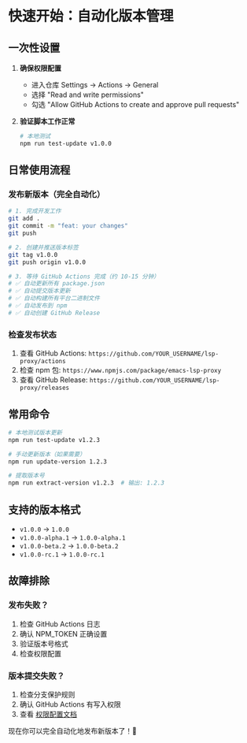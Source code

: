 # 快速开始：自动化版本管理

## 一次性设置

1. **确保权限配置**
   - 进入仓库 Settings -> Actions -> General
   - 选择 "Read and write permissions"
   - 勾选 "Allow GitHub Actions to create and approve pull requests"

2. **验证脚本工作正常**
   ```bash
   # 本地测试
   npm run test-update v1.0.0
   ```

## 日常使用流程

### 发布新版本（完全自动化）

```bash
# 1. 完成开发工作
git add .
git commit -m "feat: your changes"
git push

# 2. 创建并推送版本标签
git tag v1.0.0
git push origin v1.0.0

# 3. 等待 GitHub Actions 完成（约 10-15 分钟）
# ✅ 自动更新所有 package.json
# ✅ 自动提交版本更新
# ✅ 自动构建所有平台二进制文件
# ✅ 自动发布到 npm
# ✅ 自动创建 GitHub Release
```

### 检查发布状态

1. 查看 GitHub Actions: `https://github.com/YOUR_USERNAME/lsp-proxy/actions`
2. 检查 npm 包: `https://www.npmjs.com/package/emacs-lsp-proxy`
3. 查看 GitHub Release: `https://github.com/YOUR_USERNAME/lsp-proxy/releases`

## 常用命令

```bash
# 本地测试版本更新
npm run test-update v1.2.3

# 手动更新版本（如果需要）
npm run update-version 1.2.3

# 提取版本号
npm run extract-version v1.2.3  # 输出: 1.2.3
```

## 支持的版本格式

- `v1.0.0` → `1.0.0`
- `v1.0.0-alpha.1` → `1.0.0-alpha.1`
- `v1.0.0-beta.2` → `1.0.0-beta.2`
- `v1.0.0-rc.1` → `1.0.0-rc.1`

## 故障排除

### 发布失败？
1. 检查 GitHub Actions 日志
2. 确认 NPM_TOKEN 正确设置
3. 验证版本号格式
4. 检查权限配置

### 版本提交失败？
1. 检查分支保护规则
2. 确认 GitHub Actions 有写入权限
3. 查看 [权限配置文档](PERMISSIONS.md)

现在你可以完全自动化地发布新版本了！🚀